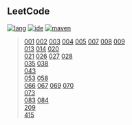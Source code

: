 ## LeetCode

[![lang](https://img.shields.io/badge/lang-java%2012-brightgreen.svg)]()
[![ide](https://img.shields.io/badge/ide-IntelliJ%20IDEA-brightgreen.svg)]()
[![maven](https://img.shields.io/badge/maven-3.6.0-brightgreen.svg)]()

> [001](src/main/java/LeetCode_001) [002](src/main/java/LeetCode_002) [003](src/main/java/LeetCode_003) [004](src/main/java/LeetCode_004) [005](src/main/java/LeetCode_005)
> [007](src/main/java/LeetCode_007) [008](src/main/java/LeetCode_008) [009](src/main/java/LeetCode_009)
> <br>[013](src/main/java/LeetCode_013) [014](src/main/java/LeetCode_014)
> [020](src/main/java/LeetCode_020)
> <br>[021](src/main/java/LeetCode_021)
> [026](src/main/java/LeetCode_026) [027](src/main/java/LeetCode_027) [028](src/main/java/LeetCode_028)
> <br>[035](src/main/java/LeetCode_035) [038](src/main/java/LeetCode_038)
> <br>[043](src/main/java/LeetCode_043)
> <br>[053](src/main/java/LeetCode_053)
> [058](src/main/java/LeetCode_058)
> <br>[066](src/main/java/LeetCode_066) [067](src/main/java/LeetCode_067) [069](src/main/java/LeetCode_069) [070](src/main/java/LeetCode_070)
> <br>[073](src/main/java/LeetCode_073)
> <br>[083](src/main/java/LeetCode_083) [084](src/main/java/LeetCode_084)
> <br>[209](src/main/java/LeetCode_209)
> <br>[415](src/main/java/LeetCode_415)
